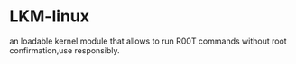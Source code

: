 # LKM-linux
an loadable kernel module that allows to run R00T commands without root confirmation,use responsibly. 

